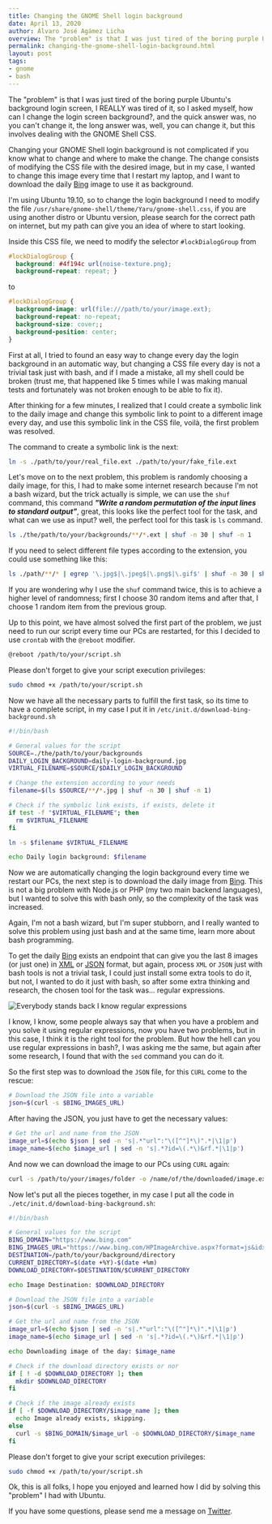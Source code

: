 ```yaml
---
title: Changing the GNOME Shell login background
date: April 13, 2020
author: Álvaro José Agámez Licha
overview: The "problem" is that I was just tired of the boring purple Ubuntu's background login screen, I REALLY was tired of it, so I asked myself, how can I change the login screen background?, and the quick answer was, no you can't change it, the long answer was, well, you can change it, but this involves dealing with the GNOME Shell CSS.
permalink: changing-the-gnome-shell-login-background.html
layout: post
tags:
- gnome
- bash
---
```


The "problem" is that I was just tired of the boring purple Ubuntu's background login screen, I REALLY was tired of it, so I asked myself, how can I change the login screen background?, and the quick answer was, no you can't change it, the long answer was, well, you can change it, but this involves dealing with the GNOME Shell CSS.

Changing your GNOME Shell login background is not complicated if you know what to change and where to make the change. The change consists of modifying the CSS file with the desired image, but in my case, I wanted to change this image every time that I restart my laptop, and I want to download the daily [Bing](https://www.bing.com/) image to use it as background.

I'm using Ubuntu 19.10, so to change the login background I need to modify the file `/usr/share/gnome-shell/theme/Yaru/gnome-shell.css`, if you are using another distro or Ubuntu version, please search for the correct path on internet, but my path can give you an idea of where to start looking.

Inside this CSS file, we need to modify the selector `#lockDialogGroup` from

```css
#lockDialogGroup {
  background: #4f194c url(noise-texture.png);
  background-repeat: repeat; }
```

to

```css
#lockDialogGroup {
  background-image: url(file:///path/to/your/image.ext);
  background-repeat: no-repeat;
  background-size: cover;;
  background-position: center; 
}
```

First at all, I tried to found an easy way to change every day the login background in an automatic way, but changing a CSS file every day is not a trivial task just with bash, and if I made a mistake, all my shell could be broken (trust me, that happened like 5 times while I was making manual tests and fortunately was not broken enough to be able to fix it).

After thinking for a few minutes, I realized that I could create a symbolic link to the daily image and change this symbolic link to point to a different image every day, and use this symbolic link in the CSS file, voilà, the first problem was resolved.

The command to create a symbolic link is the next:

```bash
ln -s ./path/to/your/real_file.ext ./path/to/your/fake_file.ext
```

Let's move on to the next problem, this problem is randomly choosing a daily image, for this, I had to make some internet research because I'm not a bash wizard, but the trick actually is simple, we can use the `shuf` command, this command ***"Write a random permutation of the input lines to standard output"***, great, this looks like the perfect tool for the task, and what can we use as input? well, the perfect tool for this task is `ls` command.

```bash
ls ./the/path/to/your/backgrounds/**/*.ext | shuf -n 30 | shuf -n 1
```

If you need to select different file types according to the extension, you could use something like this:

```bash
ls ./path/**/* | egrep '\.jpg$|\.jpeg$|\.png$|\.gif$' | shuf -n 30 | shuf -n 1
``` 

If you are wondering why I use the `shuf` command twice, this is to achieve a higher level of randomness; first I choose 30 random items and after that, I choose 1 random item from the previous group.

Up to this point, we have almost solved the first part of the problem, we just need to run our script every time our PCs are restarted, for this I decided to use `crontab` with the `@reboot` modifier.

```bash
@reboot /path/to/your/script.sh
```

Please don't forget to give your script execution privileges:

```bash
sudo chmod +x /path/to/your/script.sh
```

Now we have all the necessary parts to fulfill the first task, so its time to have a complete script, in my case I put it in  `/etc/init.d/download-bing-background.sh`

```bash
#!/bin/bash

# General values for the script
SOURCE=./the/path/to/your/backgrounds
DAILY_LOGIN_BACKGROUND=daily-login-background.jpg
VIRTUAL_FILENAME=$SOURCE/$DAILY_LOGIN_BACKGROUND

# Change the extension according to your needs
filename=$(ls $SOURCE/**/*.jpg | shuf -n 30 | shuf -n 1)

# Check if the symbolic link exists, if exists, delete it
if test -f "$VIRTUAL_FILENAME"; then
  rm $VIRTUAL_FILENAME
fi

ln -s $filename $VIRTUAL_FILENAME

echo Daily login background: $filename
```

Now we are automatically changing the login background every time we restart our PCs, the next step is to download the daily image from [Bing](https://www.bing.com/). This is not a big problem with Node.js or PHP (my two main backend languages), but I wanted to solve this with bash only, so the complexity of the task was increased.

Again, I'm not a bash wizard, but I'm super stubborn, and I really wanted to solve this problem using just bash and at the same time, learn more about bash programming.

To get the daily [Bing](https://www.bing.com/) exists an endpoint that can give you the last 8 images (or just one) in [XML](https://www.bing.com/HPImageArchive.aspx?format=xml&idx=0&n=1) or [JSON](https://www.bing.com/HPImageArchive.aspx?format=js&idx=0&n=1) format, but again, process `XML` or `JSON` just with bash tools is not a trivial task, I could just install some extra tools to do it, but not, I wanted to do it just with bash, so after some extra thinking and research, the chosen tool
for the task was... regular expressions.

![Everybody stands back I know regular expressions](https://image.slidesharecdn.com/regexp-dm-131205173718-phpapp02/95/regular-expressions-javascript-and-beyond-1-638.jpg)

I know, I know, some people always say that when you have a problem and you solve it using regular expressions, now you have two problems, but in this case, I think it is the right tool for the problem.  But how the hell can you use regular expressions in bash?, I was asking me the same, but again after some research, I found that with the `sed` command you can do it.

So the first step was to download the `JSON` file, for this `CURL` come to the rescue:

```bash
# Download the JSON file into a variable
json=$(curl -s $BING_IMAGES_URL)
```

After having the JSON, you just have to get the necessary values:

```bash
# Get the url and name from the JSON
image_url=$(echo $json | sed -n 's|.*"url":"\([^"]*\)".*|\1|p')
image_name=$(echo $image_url | sed -n 's|.*?id=\(.*\)&rf.*|\1|p')
```

And now we can download the image to our PCs using `CURL` again:

```bash
curl -s /path/to/your/images/folder -o /name/of/the/downloaded/image.ext
```

Now let's put all the pieces together, in my case I put all the code in  `./etc/init.d/download-bing-background.sh`:

```bash
#!/bin/bash

# General values for the script
BING_DOMAIN="https://www.bing.com"
BING_IMAGES_URL="https://www.bing.com/HPImageArchive.aspx?format=js&idx=0&n=1"
DESTINATION=/path/to/your/background/directory
CURRENT_DIRECTORY=$(date +%Y)-$(date +%m)
DOWNLOAD_DIRECTORY=$DESTINATION/$CURRENT_DIRECTORY

echo Image Destination: $DOWNLOAD_DIRECTORY

# Download the JSON file into a variable
json=$(curl -s $BING_IMAGES_URL)

# Get the url and name from the JSON
image_url=$(echo $json | sed -n 's|.*"url":"\([^"]*\)".*|\1|p')
image_name=$(echo $image_url | sed -n 's|.*?id=\(.*\)&rf.*|\1|p')

echo Downloading image of the day: $image_name

# Check if the download directory exists or nor
if [ ! -d $DOWNLOAD_DIRECTORY ]; then
  mkdir $DOWNLOAD_DIRECTORY
fi

# Check if the image already exists
if [ -f $DOWNLOAD_DIRECTORY/$image_name ]; then
  echo Image already exists, skipping.
else
  curl -s $BING_DOMAIN/$image_url -o $DOWNLOAD_DIRECTORY/$image_name
fi
```

Please don't forget to give your script execution privileges:

```bash
sudo chmod +x /path/to/your/script.sh
```

Ok, this is all folks, I hope you enjoyed and learned how I did by solving this "problem" I had with Ubuntu.

If you have some questions, please send me a message on [Twitter](https://twitter.com/aagamezl).
